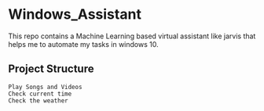 # Windows_Assistant
This repo contains a Machine Learning based virtual assistant like jarvis that helps me to automate my tasks in windows 10.
## Project Structure
	Play Songs and Videos
	Check current time
	Check the weather
